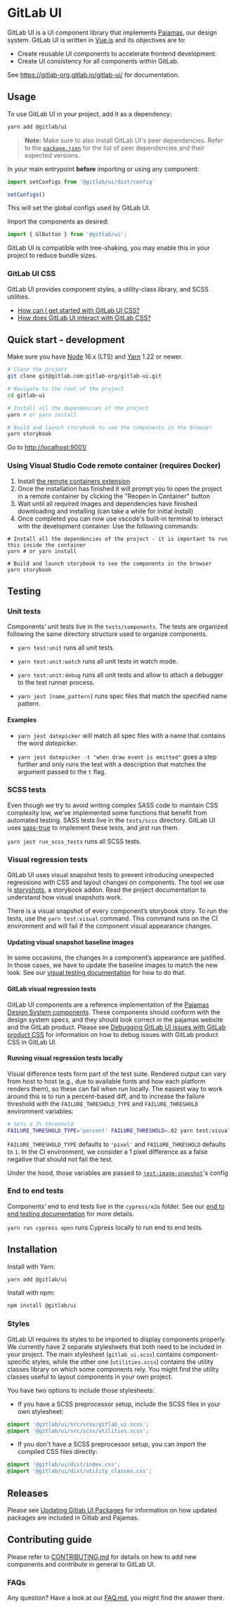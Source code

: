 # GitLab UI

GitLab UI is a UI component library that implements [Pajamas](https://design.gitlab.com/), our
design system. GitLab UI is written in [Vue.js](https://vuejs.org) and its objectives are to:

- Create reusable UI components to accelerate frontend development.
- Create UI consistency for all components within GitLab.

See <https://gitlab-org.gitlab.io/gitlab-ui/> for documentation.

## Usage

To use GitLab UI in your project, add it as a dependency:

```sh
yarn add @gitlab/ui
```

> **Note:** Make sure to also install GitLab UI's peer dependencies. Refer to the
> [`package.json`](./package.json) for the list of peer dependencies and their expected versions.

In your main entrypoint **before** importing or using any component:

```javascript
import setConfigs from '@gitlab/ui/dist/config'

setConfigs()
```

This will set the global configs used by GitLab UI.

Import the components as desired:

```javascript
import { GlButton } from '@gitlab/ui';
```

GitLab UI is compatible with tree-shaking, you may enable this in your project to reduce bundle sizes.

### GitLab UI CSS

GitLab UI provides component styles, a utility-class library, and SCSS utilities.

- [How can I get started with GitLab UI CSS?](doc/css.md)
- [How does GitLab UI interact with GitLab CSS?](doc/debugging-gitlab-ui-with-gitlab-css.md)

## Quick start - development

Make sure you have [Node](https://nodejs.org/en/) 16.x (LTS) and [Yarn](https://yarnpkg.com/) 1.22
or newer.

```sh
# Clone the project
git clone git@gitlab.com:gitlab-org/gitlab-ui.git

# Navigate to the root of the project
cd gitlab-ui

# Install all the dependencies of the project
yarn # or yarn install

# Build and launch storybook to see the components in the browser
yarn storybook
```

Go to <http://localhost:9001/>

### Using Visual Studio Code remote container (requires Docker)

1. Install [the remote containers extension](https://marketplace.visualstudio.com/items?itemName=ms-vscode-remote.remote-containers)
2. Once the installation has finished it will prompt you to open the project in a remote container by clicking the "Reopen in Container" button
3. Wait until all required images and dependencies have finished downloading and installing (can take a while for initial install)
4. Once completed you can now use vscode's built-in terminal to interact with the development container. Use the following commands:

```ssh
# Install all the dependencies of the project - it is important to run this inside the container
yarn # or yarn install

# Build and launch storybook to see the components in the browser
yarn storybook
```

## Testing

### Unit tests

Components’ unit tests live in the `tests/components`. The tests are organized following the same
directory structure used to organize components.

- `yarn test:unit` runs all unit tests.

- `yarn test:unit:watch` runs all unit tests in watch mode.

- `yarn test:unit:debug` runs all unit tests and allow to attach a debugger to the test runner process.

- `yarn jest [name_pattern]` runs spec files that match the specified name pattern.

#### Examples

- `yarn jest datepicker` will match all spec files with a name that contains the word _datepicker_.

- `yarn jest datepicker -t "when draw event is emitted"` goes a step further and only runs the test
with a description that matches the argument passed to the `t` flag.

### SCSS tests

Even though we try to avoid writing complex SASS code to maintain CSS complexity low, we’ve
implemented some functions that benefit from automated testing. SASS tests live in the `tests/scss`
directory. GitLab UI uses [sass-true](https://www.oddbird.net/true/) to implement these tests, and
jest run them.

`yarn jest run_scss_tests` runs all SCSS tests.

### Visual regression tests

GitLab UI uses visual snapshot tests to prevent introducing unexpected regressions with CSS and
layout changes on components. The tool we use is
[storyshots](https://github.com/storybookjs/storybook/tree/master/addons/storyshots/storyshots-core),
a storybook addon. Read the project documentation to understand how visual snapshots work.

There is a visual snapshot of every component’s storybook story. To run the tests, use the
`yarn test:visual` command. This command runs on the CI environment and will fail if the component
visual appearance changes.

#### Updating visual snapshot baseline images

In some occasions, the changes in a component’s appearance are justified. In those cases, we have to
update the baseline images to match the new look. See our
[visual testing documentation](doc/contributing/visual_testing.md) for how to do that.

#### GitLab visual regression tests

GitLab UI components are a reference implementation of the
[Pajamas Design System components](https://design.gitlab.com/components/status). These components
should conform with the design system specs, and they should look correct in the pajamas website and
the GitLab product. Please see [Debugging GitLab UI issues with GitLab product CSS](doc/debugging-gitlab-ui-with-gitlab-css.md)
for information on how to debug issues with GitLab product CSS in GitLab UI.

#### Running visual regression tests locally

Visual difference tests form part of the test suite. Rendered output can vary
from host to host (e.g., due to available fonts and how each platform renders
them), so these can fail when run locally. The easiest way to work around this
is to run a percent-based diff, and to increase the failure threshold with the
`FAILURE_THRESHOLD_TYPE` and `FAILURE_THRESHOLD` environment variables:

```sh
# Sets a 2% threshold
FAILURE_THRESHOLD_TYPE='percent' FAILURE_THRESHOLD=.02 yarn test:visual
```

`FAILURE_THRESHOLD_TYPE` defaults to `'pixel'` and `FAILURE_THRESHOLD` defaults to `1`. In the CI
environment, we consider a 1 pixel difference as a false negative that should not fail the test.

Under the hood, those variables are passed to
[`jest-image-snapshot`](https://github.com/americanexpress/jest-image-snapshot)'s config

### End to end tests

Components’ end to end tests live in the `cypress/e2e` folder. See our
[end to end testing documentation](doc/contributing/end_to_end_test.md) for more details.

`yarn run cypress open` runs Cypress locally to run end to end tests.

## Installation

Install with Yarn:

```sh
yarn add @gitlab/ui
```

Install with npm:

```sh
npm install @gitlab/ui
```

### Styles

GitLab UI requires its styles to be imported to display components properly. We currently have 2
separate stylesheets that both need to be included in your project. The main stylesheet
(`gitlab_ui.scss`) contains component-specific styles, while the other one (`utilities.scss`)
contains the utility classes library on which some components rely. You might find the utility
classes useful to layout components in your own project.

You have two options to include those stylesheets:

- If you have a SCSS preprocessor setup, include the SCSS files in your own stylesheet:

```scss
@import '@gitlab/ui/src/scss/gitlab_ui.scss';
@import '@gitlab/ui/src/scss/utilities.scss';
```

- If you don't have a SCSS preprocessor setup, you can import the compiled CSS files directly:

```css
@import '@gitlab/ui/dist/index.css';
@import '@gitlab/ui/dist/utility_classes.css';
```

## Releases

Please see [Updating Gitlab UI Packages](doc/updating-gitlab-ui-packages.md) for information on how
updated packages are included in Gitlab and Pajamas.

## Contributing guide

Please refer to [CONTRIBUTING.md](CONTRIBUTING.md) for details on how to add new components and
contribute in general to GitLab UI.

### FAQs

Any question? Have a look at our [FAQ.md](FAQ.md), you might find the answer there.
